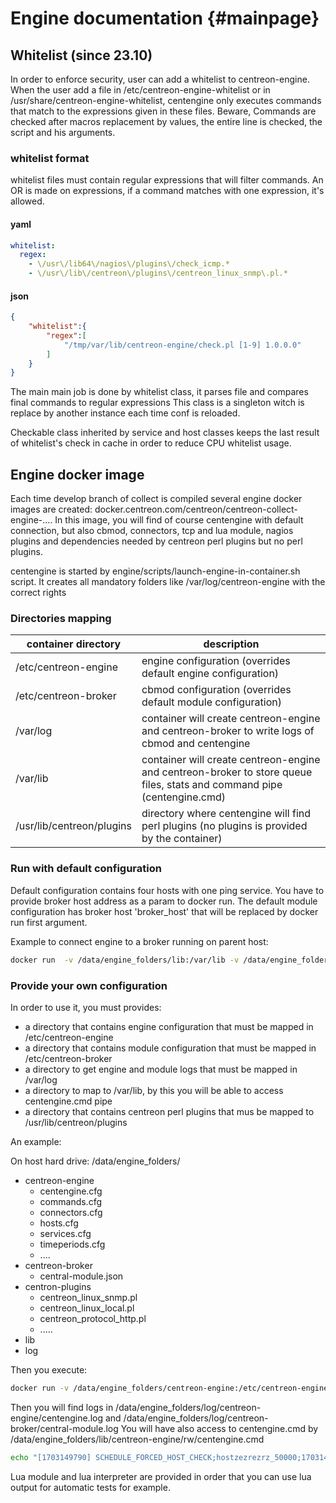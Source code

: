 # Engine documentation {#mainpage}

## Whitelist (since 23.10)

In order to enforce security, user can add a whitelist to centreon-engine.
When the user add a file in /etc/centreon-engine-whitelist or in /usr/share/centreon-engine-whitelist, centengine only executes commands that match to the expressions given in these files.
Beware, Commands are checked after macros replacement by values, the entire line is checked, the script and his arguments.

### whitelist format
whitelist files must contain regular expressions that will filter commands. An OR is made on expressions, if a command matches with one expression, it's allowed.
#### yaml
```yaml
whitelist:
  regex:
    - \/usr\/lib64\/nagios\/plugins\/check_icmp.*
    - \/usr\/lib\/centreon\/plugins\/centreon_linux_snmp\.pl.*
```
#### json
```json
{
    "whitelist":{
        "regex":[
            "/tmp/var/lib/centreon-engine/check.pl [1-9] 1.0.0.0"
        ]
    }
}
```

The main main job is done by whitelist class, it parses file and compares final commands to regular expressions
This class is a singleton witch is replace by another instance each time conf is reloaded.

Checkable class inherited by service and host classes keeps the last result of whitelist's check in cache in order to reduce CPU whitelist usage.


## Engine docker image

Each time develop branch of collect is compiled several engine docker images are created: docker.centreon.com/centreon/centreon-collect-engine-....
In this image, you will find of course centengine with default connection, but also cbmod, connectors, tcp and lua module, nagios plugins and dependencies needed by centreon perl plugins but no perl plugins. 

centengine is started by engine/scripts/launch-engine-in-container.sh script. It creates all mandatory folders like /var/log/centreon-engine with the correct rights

### Directories mapping
| container directory       | description                                                                                                             |
| ------------------------- | ----------------------------------------------------------------------------------------------------------------------- |
| /etc/centreon-engine      | engine configuration (overrides default engine configuration)                                                           |
| /etc/centreon-broker      | cbmod configuration (overrides default module configuration)                                                            |
| /var/log                  | container will create centreon-engine and centreon-broker to write logs of cbmod and centengine                         |
| /var/lib                  | container will create centreon-engine and centreon-broker to store queue files, stats and command pipe (centengine.cmd) |
| /usr/lib/centreon/plugins | directory where centengine will find perl plugins (no plugins is provided by the container)                             |


### Run with default configuration
Default configuration contains four hosts with one ping service.
You have to provide broker host address as a param to docker run.
The default module configuration has broker host 'broker_host' that will be replaced by docker run first argument.

Example to connect engine to a broker running on parent host:
```bash
docker run  -v /data/engine_folders/lib:/var/lib -v /data/engine_folders/log:/var/log -v /data/engine_folders/centron-plugins:/usr/lib/centreon/plugins docker.centreon.com/centreon/centreon-collect-engine-alma8-amd64:develop 172.17.0.1
```

### Provide your own configuration

In order to use it, you must provides:
* a directory that contains engine configuration that must be mapped in /etc/centreon-engine
* a directory that contains module configuration that must be mapped in /etc/centreon-broker
* a directory to get engine and module logs that must be mapped in /var/log
* a directory to map to /var/lib, by this you will be able to access centengine.cmd pipe
* a directory that contains centreon perl plugins that mus be mapped to /usr/lib/centreon/plugins

An example:

On host hard drive:
/data/engine_folders/
  * centreon-engine
    * centengine.cfg
    * commands.cfg
    * connectors.cfg
    * hosts.cfg
    * services.cfg
    * timeperiods.cfg
    * ....
  * centreon-broker
    * central-module.json
  * centron-plugins
    * centreon_linux_snmp.pl
    * centreon_linux_local.pl
    * centreon_protocol_http.pl
    * .....
  * lib
  * log
  
Then you execute:
```bash
docker run -v /data/engine_folders/centreon-engine:/etc/centreon-engine -v /data/engine_folders/centreon-broker:/etc/centreon-broker -v /data/engine_folders/lib:/var/lib -v /data/engine_folders/log:/var/log -v /data/engine_folders/centron-plugins:/usr/lib/centreon/plugins docker.centreon.com/centreon/centreon-collect-engine-alma9-amd64:develop
```

Then you will find logs in /data/engine_folders/log/centreon-engine/centengine.log and /data/engine_folders/log/centreon-broker/central-module.log
You will have also access to centengine.cmd by /data/engine_folders/lib/centreon-engine/rw/centengine.cmd
```bash
echo "[1703149790] SCHEDULE_FORCED_HOST_CHECK;hostzezrezrz_50000;1703149790" >> /data/engine_folders/lib/centreon-engine/rw/centengine.cmd
``` 
Lua module and lua interpreter are provided in order that you can use lua output for automatic tests for example.